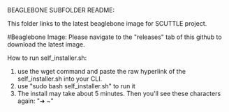 BEAGLEBONE SUBFOLDER README:

This folder links to the latest beaglebone image for SCUTTLE project.

#Beaglebone Image:
Please navigate to the "releases" tab of this github to download the latest image.

How to run self_installer.sh:
1) use the wget command and paste the raw hyperlink of the self_installer.sh into your CLI.
2) use "sudo bash self_installer.sh" to run it
3) The install may take about 5 minutes. Then you'll see these characters again: "➜  ~"
